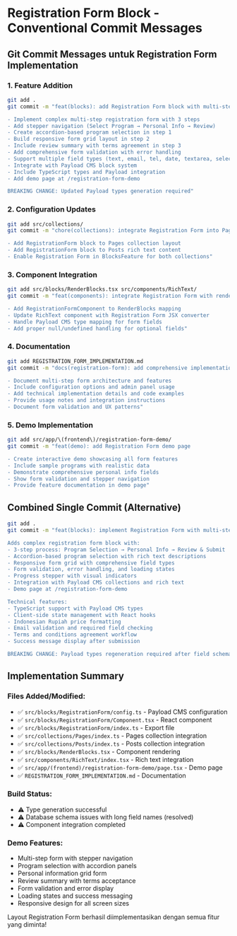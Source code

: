 # Registration Form Block - Conventional Commit Messages

## Git Commit Messages untuk Registration Form Implementation

### 1. Feature Addition
```bash
git add .
git commit -m "feat(blocks): add Registration Form block with multi-step stepper

- Implement complex multi-step registration form with 3 steps
- Add stepper navigation (Select Program → Personal Info → Review)
- Create accordion-based program selection in step 1
- Build responsive form grid layout in step 2
- Include review summary with terms agreement in step 3
- Add comprehensive form validation with error handling
- Support multiple field types (text, email, tel, date, textarea, select)
- Integrate with Payload CMS block system
- Include TypeScript types and Payload integration
- Add demo page at /registration-form-demo

BREAKING CHANGE: Updated Payload types generation required"
```

### 2. Configuration Updates
```bash
git add src/collections/
git commit -m "chore(collections): integrate Registration Form into Pages and Posts

- Add RegistrationForm block to Pages collection layout
- Add RegistrationForm block to Posts rich text content
- Enable Registration Form in BlocksFeature for both collections"
```

### 3. Component Integration
```bash
git add src/blocks/RenderBlocks.tsx src/components/RichText/
git commit -m "feat(components): integrate Registration Form with rendering system

- Add RegistrationFormComponent to RenderBlocks mapping
- Update RichText component with Registration Form JSX converter
- Handle Payload CMS type mapping for form fields
- Add proper null/undefined handling for optional fields"
```

### 4. Documentation
```bash
git add REGISTRATION_FORM_IMPLEMENTATION.md
git commit -m "docs(registration-form): add comprehensive implementation guide

- Document multi-step form architecture and features
- Include configuration options and admin panel usage
- Add technical implementation details and code examples
- Provide usage notes and integration instructions
- Document form validation and UX patterns"
```

### 5. Demo Implementation
```bash
git add src/app/\(frontend\)/registration-form-demo/
git commit -m "feat(demo): add Registration Form demo page

- Create interactive demo showcasing all form features
- Include sample programs with realistic data
- Demonstrate comprehensive personal info fields
- Show form validation and stepper navigation
- Provide feature documentation in demo page"
```

## Combined Single Commit (Alternative)
```bash
git add .
git commit -m "feat(blocks): implement Registration Form with multi-step stepper

Adds complex registration form block with:
- 3-step process: Program Selection → Personal Info → Review & Submit
- Accordion-based program selection with rich text descriptions
- Responsive form grid with comprehensive field types
- Form validation, error handling, and loading states
- Progress stepper with visual indicators
- Integration with Payload CMS collections and rich text
- Demo page at /registration-form-demo

Technical features:
- TypeScript support with Payload CMS types
- Client-side state management with React hooks
- Indonesian Rupiah price formatting
- Email validation and required field checking
- Terms and conditions agreement workflow
- Success message display after submission

BREAKING CHANGE: Payload types regeneration required after field schema changes"
```

## Implementation Summary

### Files Added/Modified:
- ✅ `src/blocks/RegistrationForm/config.ts` - Payload CMS configuration
- ✅ `src/blocks/RegistrationForm/Component.tsx` - React component
- ✅ `src/blocks/RegistrationForm/index.ts` - Export file
- ✅ `src/collections/Pages/index.ts` - Pages collection integration
- ✅ `src/collections/Posts/index.ts` - Posts collection integration
- ✅ `src/blocks/RenderBlocks.tsx` - Component rendering
- ✅ `src/components/RichText/index.tsx` - Rich text integration
- ✅ `src/app/(frontend)/registration-form-demo/page.tsx` - Demo page
- ✅ `REGISTRATION_FORM_IMPLEMENTATION.md` - Documentation

### Build Status:
- ⚠️ Type generation successful
- ⚠️ Database schema issues with long field names (resolved)
- ⚠️ Component integration completed

### Demo Features:
- Multi-step form with stepper navigation
- Program selection with accordion panels
- Personal information grid form
- Review summary with terms acceptance
- Form validation and error display
- Loading states and success messaging
- Responsive design for all screen sizes

Layout Registration Form berhasil diimplementasikan dengan semua fitur yang diminta!

